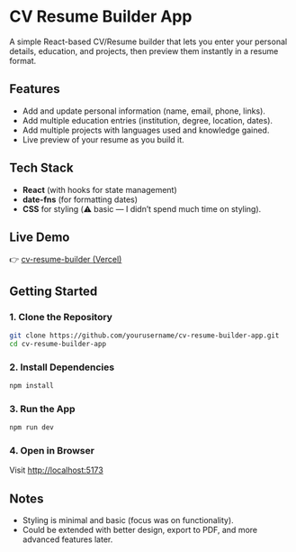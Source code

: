 # CV Resume Builder App  

A simple React-based CV/Resume builder that lets you enter your personal details, education, and projects, then preview them instantly in a resume format.  

## Features  
- Add and update personal information (name, email, phone, links).  
- Add multiple education entries (institution, degree, location, dates).  
- Add multiple projects with languages used and knowledge gained.  
- Live preview of your resume as you build it.  

## Tech Stack  
- **React** (with hooks for state management)  
- **date-fns** (for formatting dates)  
- **CSS** for styling (⚠️ basic — I didn’t spend much time on styling).  

## Live Demo  
👉 [cv-resume-builder (Vercel)](https://cv-resume-builder-3crs4ho6h-aryan-parmars-projects.vercel.app)  

## Getting Started  

### 1. Clone the Repository  
```bash
git clone https://github.com/yourusername/cv-resume-builder-app.git
cd cv-resume-builder-app
```

### 2. Install Dependencies  
```bash
npm install
```

### 3. Run the App  
```bash
npm run dev
```

### 4. Open in Browser  
Visit [http://localhost:5173](http://localhost:5173)  

## Notes  
- Styling is minimal and basic (focus was on functionality).  
- Could be extended with better design, export to PDF, and more advanced features later.  

